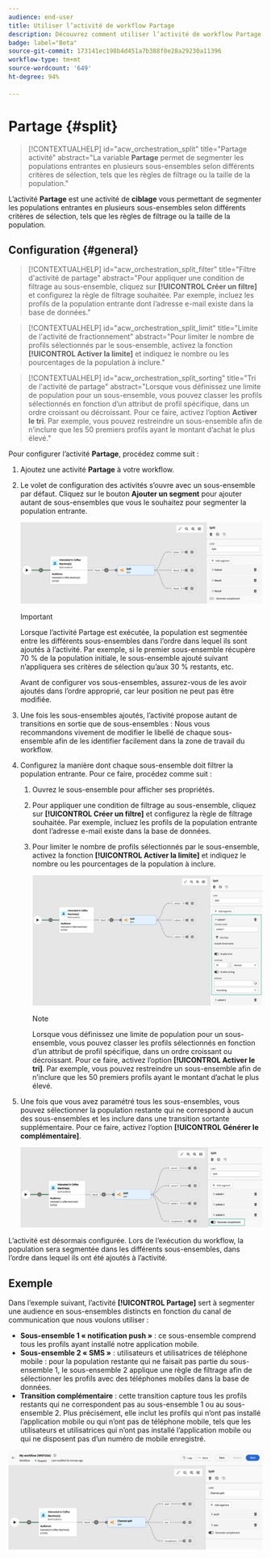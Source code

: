 ```yaml
---
audience: end-user
title: Utiliser l’activité de workflow Partage
description: Découvrez comment utiliser l’activité de workflow Partage.
badge: label="Beta"
source-git-commit: 173141ec198b4d451a7b388f0e28a29230a11396
workflow-type: tm+mt
source-wordcount: '649'
ht-degree: 94%

---
```



# Partage {#split}

>[!CONTEXTUALHELP]
>id="acw_orchestration_split"
>title="Partage activité"
>abstract="La variable **Partage** permet de segmenter les populations entrantes en plusieurs sous-ensembles selon différents critères de sélection, tels que les règles de filtrage ou la taille de la population."


L’activité **Partage** est une activité de **ciblage** vous permettant de segmenter les populations entrantes en plusieurs sous-ensembles selon différents critères de sélection, tels que les règles de filtrage ou la taille de la population.

## Configuration {#general}

>[!CONTEXTUALHELP]
>id="acw_orchestration_split_filter"
>title="Filtre d&#39;activité de partage"
>abstract="Pour appliquer une condition de filtrage au sous-ensemble, cliquez sur **[!UICONTROL Créer un filtre]** et configurez la règle de filtrage souhaitée. Par exemple, incluez les profils de la population entrante dont l’adresse e-mail existe dans la base de données."

>[!CONTEXTUALHELP]
>id="acw_orchestration_split_limit"
>title="Limite de l&#39;activité de fractionnement"
>abstract="Pour limiter le nombre de profils sélectionnés par le sous-ensemble, activez la fonction **[!UICONTROL Activer la limite]** et indiquez le nombre ou les pourcentages de la population à inclure."


>[!CONTEXTUALHELP]
>id="acw_orchestration_split_sorting"
>title="Tri de l&#39;activité de partage"
>abstract="Lorsque vous définissez une limite de population pour un sous-ensemble, vous pouvez classer les profils sélectionnés en fonction d’un attribut de profil spécifique, dans un ordre croissant ou décroissant. Pour ce faire, activez l’option **Activer le tri**. Par exemple, vous pouvez restreindre un sous-ensemble afin de n’inclure que les 50 premiers profils ayant le montant d’achat le plus élevé."


Pour configurer l’activité **Partage**, procédez comme suit :

1. Ajoutez une activité **Partage** à votre workflow.

1. Le volet de configuration des activités s’ouvre avec un sous-ensemble par défaut. Cliquez sur le bouton **Ajouter un segment** pour ajouter autant de sous-ensembles que vous le souhaitez pour segmenter la population entrante.

   ![](../assets/workflow-split.png)

   >[!IMPORTANT]
   >
   >Lorsque l’activité Partage est exécutée, la population est segmentée entre les différents sous-ensembles dans l’ordre dans lequel ils sont ajoutés à l’activité. Par exemple, si le premier sous-ensemble récupère 70 % de la population initiale, le sous-ensemble ajouté suivant n’appliquera ses critères de sélection qu’aux 30 % restants, etc.
   >
   > Avant de configurer vos sous-ensembles, assurez-vous de les avoir ajoutés dans l’ordre approprié, car leur position ne peut pas être modifiée.

1. Une fois les sous-ensembles ajoutés, l’activité propose autant de transitions en sortie que de sous-ensembles : Nous vous recommandons vivement de modifier le libellé de chaque sous-ensemble afin de les identifier facilement dans la zone de travail du workflow.

1. Configurez la manière dont chaque sous-ensemble doit filtrer la population entrante. Pour ce faire, procédez comme suit :

   1. Ouvrez le sous-ensemble pour afficher ses propriétés.

   1. Pour appliquer une condition de filtrage au sous-ensemble, cliquez sur **[!UICONTROL Créer un filtre]** et configurez la règle de filtrage souhaitée. Par exemple, incluez les profils de la population entrante dont l’adresse e-mail existe dans la base de données.

   1. Pour limiter le nombre de profils sélectionnés par le sous-ensemble, activez la fonction **[!UICONTROL Activer la limite]** et indiquez le nombre ou les pourcentages de la population à inclure.

      ![](../assets/workflow-split-subset.png)


      >[!NOTE]
      >
      >Lorsque vous définissez une limite de population pour un sous-ensemble, vous pouvez classer les profils sélectionnés en fonction d’un attribut de profil spécifique, dans un ordre croissant ou décroissant. Pour ce faire, activez l’option **[!UICONTROL Activer le tri]**. Par exemple, vous pouvez restreindre un sous-ensemble afin de n’inclure que les 50 premiers profils ayant le montant d’achat le plus élevé.


1. Une fois que vous avez paramétré tous les sous-ensembles, vous pouvez sélectionner la population restante qui ne correspond à aucun des sous-ensembles et les inclure dans une transition sortante supplémentaire. Pour ce faire, activez l’option **[!UICONTROL Générer le complémentaire]**.

   ![](../assets/workflow-split-complement.png)

L’activité est désormais configurée. Lors de l’exécution du workflow, la population sera segmentée dans les différents sous-ensembles, dans l’ordre dans lequel ils ont été ajoutés à l’activité.

## Exemple

Dans l’exemple suivant, l’activité **[!UICONTROL Partage]** sert à segmenter une audience en sous-ensembles distincts en fonction du canal de communication que nous voulons utiliser :

* **Sous-ensemble 1 « notification push »** : ce sous-ensemble comprend tous les profils ayant installé notre application mobile.
* **Sous-ensemble 2 « SMS »** : utilisateurs et utilisatrices de téléphone mobile : pour la population restante qui ne faisait pas partie du sous-ensemble 1, le sous-ensemble 2 applique une règle de filtrage afin de sélectionner les profils avec des téléphones mobiles dans la base de données.
* **Transition complémentaire** : cette transition capture tous les profils restants qui ne correspondent pas au sous-ensemble 1 ou au sous-ensemble 2. Plus précisément, elle inclut les profils qui n’ont pas installé l’application mobile ou qui n’ont pas de téléphone mobile, tels que les utilisateurs et utilisatrices qui n’ont pas installé l’application mobile ou qui ne disposent pas d’un numéro de mobile enregistré.

![](../assets/workflow-split-example.png)
